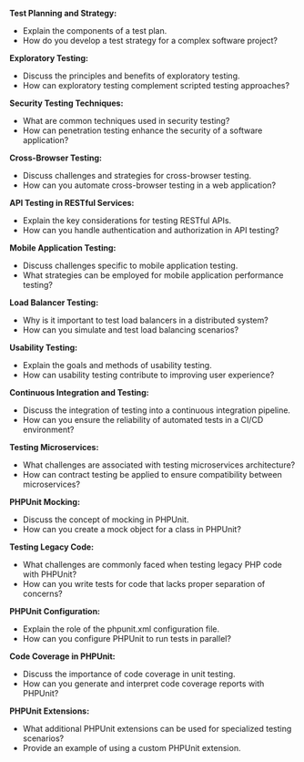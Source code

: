 **Test Planning and Strategy:**
- Explain the components of a test plan.
- How do you develop a test strategy for a complex software project?

**Exploratory Testing:**
- Discuss the principles and benefits of exploratory testing.
- How can exploratory testing complement scripted testing approaches?

**Security Testing Techniques:**
- What are common techniques used in security testing?
- How can penetration testing enhance the security of a software application?

**Cross-Browser Testing:**
- Discuss challenges and strategies for cross-browser testing.
- How can you automate cross-browser testing in a web application?

**API Testing in RESTful Services:**
- Explain the key considerations for testing RESTful APIs.
- How can you handle authentication and authorization in API testing?

**Mobile Application Testing:**
- Discuss challenges specific to mobile application testing.
- What strategies can be employed for mobile application performance testing?

**Load Balancer Testing:**
- Why is it important to test load balancers in a distributed system?
- How can you simulate and test load balancing scenarios?

**Usability Testing:**
- Explain the goals and methods of usability testing.
- How can usability testing contribute to improving user experience?

**Continuous Integration and Testing:**
- Discuss the integration of testing into a continuous integration pipeline.
- How can you ensure the reliability of automated tests in a CI/CD environment?

**Testing Microservices:**
- What challenges are associated with testing microservices architecture?
- How can contract testing be applied to ensure compatibility between microservices?

**PHPUnit Mocking:**
- Discuss the concept of mocking in PHPUnit.
- How can you create a mock object for a class in PHPUnit?

**Testing Legacy Code:**
- What challenges are commonly faced when testing legacy PHP code with PHPUnit?
- How can you write tests for code that lacks proper separation of concerns?

**PHPUnit Configuration:**
- Explain the role of the phpunit.xml configuration file.
- How can you configure PHPUnit to run tests in parallel?

**Code Coverage in PHPUnit:**
- Discuss the importance of code coverage in unit testing.
- How can you generate and interpret code coverage reports with PHPUnit?

**PHPUnit Extensions:**
- What additional PHPUnit extensions can be used for specialized testing scenarios?
- Provide an example of using a custom PHPUnit extension.